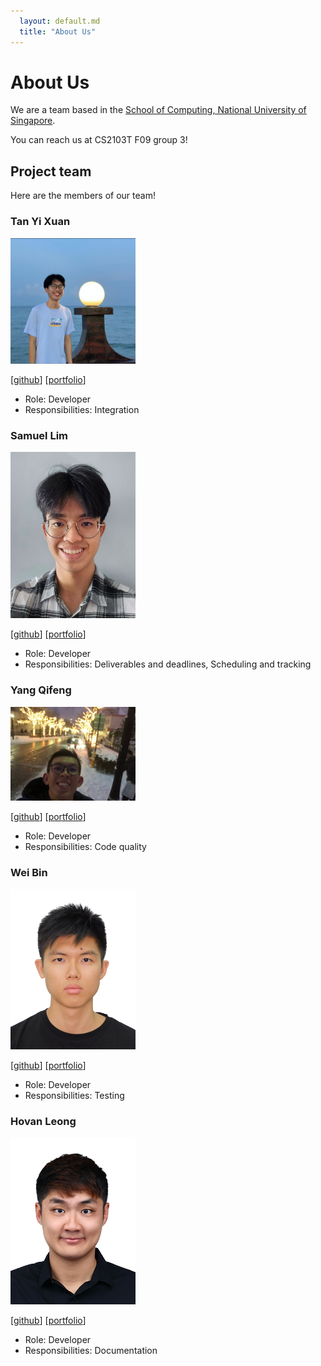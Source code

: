 ```yaml
---
  layout: default.md
  title: "About Us"
---
```


# About Us

We are a team based in the [School of Computing, National University of Singapore](http://www.comp.nus.edu.sg).

You can reach us at CS2103T F09 group 3!

## Project team
Here are the members of our team! 

### Tan Yi Xuan

<img src="images/yxtan02.png" width="200px">

[[github](https://github.com/yxtan02)]
[[portfolio](team/yxtan02.md)]

* Role: Developer
* Responsibilities: Integration

### Samuel Lim

<img src="images/slye20.png" width="200px">

[[github](https://github.com/slye20)]
[[portfolio](team/slye20.md)]

* Role: Developer
* Responsibilities: Deliverables and deadlines, Scheduling and tracking

### Yang Qifeng

<img src="images/yangqf2002.png" width="200px">

[[github](http://github.com/YangQF2002)]
[[portfolio](team/qifeng.md)]

* Role: Developer 
* Responsibilities: Code quality

### Wei Bin

<img src="images/weibinlim.png" width="200px">

[[github](https://github.com/weibinlim)]
[[portfolio](team/weibin.md)]

* Role: Developer
* Responsibilities: Testing

### Hovan Leong

<img src="images/hovanleong.png" width="200px">

[[github](https://github.com/hovanleong)]
[[portfolio](team/hovanleong.md)]

* Role: Developer
* Responsibilities: Documentation
